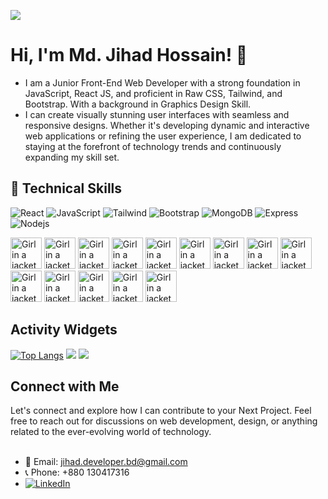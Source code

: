 
![](https://i.ibb.co/Y2KV7Y4/Linked-In-Cover-Design.gif)

# Hi, I'm Md. Jihad Hossain! 👋
- I am a Junior Front-End Web Developer with a strong foundation in JavaScript, React JS, and proficient in Raw CSS, Tailwind, and Bootstrap. With a background in Graphics Design Skill. </br>
- I can create visually stunning user interfaces with seamless and responsive designs. Whether it's developing dynamic and interactive web applications or refining the user experience, I am dedicated to staying at the forefront of technology trends and continuously expanding my skill set.

## 🧠 Technical Skills
![React](https://img.shields.io/badge/React-61DAFB.svg?style=for-the-badge&logo=React&logoColor=black)
![JavaScript](https://img.shields.io/badge/JavaScript-F7DF1E.svg?style=for-the-badge&logo=JavaScript&logoColor=black)
![Tailwind](https://img.shields.io/badge/Tailwind%20CSS-06B6D4.svg?style=for-the-badge&logo=Tailwind-CSS&logoColor=white)
![Bootstrap](https://img.shields.io/badge/Bootstrap-7952B3.svg?style=for-the-badge&logo=Bootstrap&logoColor=white)
![MongoDB](https://img.shields.io/badge/MongoDB-47A248.svg?style=for-the-badge&logo=MongoDB&logoColor=white)
![Express](https://img.shields.io/badge/Express-000000.svg?style=for-the-badge&logo=Express&logoColor=white)
![Nodejs](https://img.shields.io/badge/Node.js-339933.svg?style=for-the-badge&logo=nodedotjs&logoColor=white)


<img src="https://i.ibb.co/2jM3X3F/pngwing-com-13.png" alt="Girl in a jacket" height="50">
<img src="https://i.ibb.co/bHNgjwY/1.png" alt="Girl in a jacket" height="50">
<img src="https://i.ibb.co/L5Rxb83/axios.png" alt="Girl in a jacket" height="50">
<img src="https://i.ibb.co/zmYymgB/pngwing-com-1.png" alt="Girl in a jacket" height="50">
<img src="https://i.ibb.co/mC6xnTP/pngwing-com-2.png" alt="Girl in a jacket" height="50">
<img src="https://i.ibb.co/t2Qctsk/pngwing-com-3.png" alt="Girl in a jacket" height="50">
<img src="https://i.ibb.co/2tpFq3f/pngwing-com-4.png" alt="Girl in a jacket" height="50">
<img src="https://i.ibb.co/C8FJ80X/pngwing-com-6.png" alt="Girl in a jacket" height="50">
<img src="https://i.ibb.co/0yTxGtk/pngwing-com-7.png" alt="Girl in a jacket" height="50">
<img src="https://i.ibb.co/8dFB7cq/pngwing-com-8.png" alt="Girl in a jacket" height="50">
<img src="https://i.ibb.co/DMsN2GY/pngwing-com-9.png" alt="Girl in a jacket" height="50">
<img src="https://i.ibb.co/zXwchr0/pngwing-com-10.png" alt="Girl in a jacket" height="50">
<img src="https://i.ibb.co/yBQHYMH/pngwing-com-11.png" alt="Girl in a jacket" height="50">
<img src="https://i.ibb.co/CHtY7xJ/pngwing-com-12.png" alt="Girl in a jacket" height="50">

## Activity Widgets
[![Top Langs](https://github-readme-stats.vercel.app/api/top-langs/?username=Developer-Jihad)](https://github.com/anuraghazra/github-readme-stats) 
![](https://github-readme-streak-stats.herokuapp.com/?user=Developer-Jihad) 
![](https://komarev.com/ghpvc/?username=Developer-Jihad) </br>

## Connect with Me
Let's connect and explore how I can contribute to your Next Project. Feel free to reach out for discussions on web development, design, or anything related to the ever-evolving world of technology. </br> </br>
- 📧 Email: jihad.developer.bd@gmail.com
- 📞 Phone: +880 130417316
- [![LinkedIn](https://img.shields.io/badge/LinkedIn-0077B5?style=for-the-badge&logo=linkedin&logoColor=white)](https://www.linkedin.com/in/developer-jihad/)

<!---![GitHub stats](https://github-readme-stats.vercel.app/api?username=Developer-Jihad&show_icons=true&count_private=true) </br> --->

<!---
## My Current Activities
👩‍💻 I'm currently working on...

🧠 I'm currently learning...

👯‍♀️ I'm looking to collaborate on...

🤔 I'm looking for help with...

💬 Ask me about...

📫 How to reach me...

😄 Pronouns...

⚡️ Fun fact...
Developer-Jihad/Developer-Jihad is a ✨ special ✨ repository because its `README.md` (this file) appears on your GitHub profile.
You can click the Preview link to take a look at your changes.
--->
